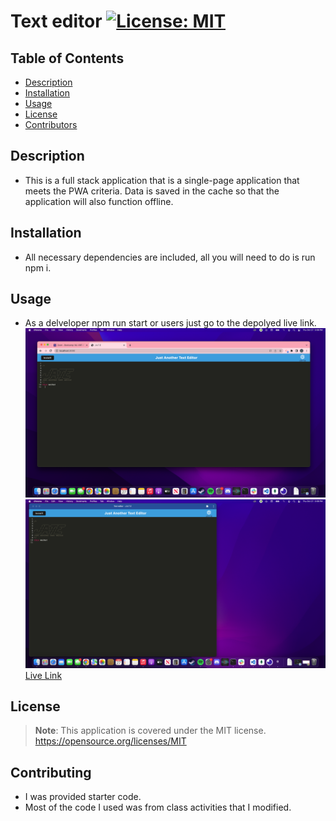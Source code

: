 
# Text editor [![License: MIT](https://img.shields.io/badge/License-MIT-yellow.svg)](https://opensource.org/licenses/MIT)

## Table of Contents
- [Description](#description)
- [Installation](#installation)
- [Usage](#usage)
- [License](#license)
- [Contributors](#contributors)


## Description
- This is a full stack application that is a single-page application that meets the PWA criteria. Data is saved in the cache so that the application will also function offline.

## Installation
- All necessary dependencies are included, all you will need to do is run npm i. 

## Usage
- As a delveloper npm run start or users just go to the depolyed live link.
![Webpage Screenshot](./img/Screen%20Shot%202022-10-27%20at%205.08.31%20PM%20(2).png)
![Webpage Screenshot](./img/Screen%20Shot%202022-10-27%20at%205.08.54%20PM%20(2).png)
[Live Link](https://secret-crag-70193.herokuapp.com/)

## License
> **Note**: This application is covered under the MIT license. https://opensource.org/licenses/MIT

## Contributing
- I was provided starter code.
- Most of the code I used was from class activities that I modified.

